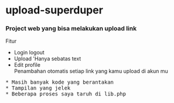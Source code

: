 # upload-superduper
<h3>Project web yang bisa melakukan upload link</h3>
<p>Fitur </p>
<ul>
<li>Login logout</li>
<li>Upload 'Hanya sebatas text</li>
<li>Edit profile</li>
Penambahan otomatis setiap link yang kamu upload di akun mu</li>
</ul>
<pre>
* Masih banyak kode yang berantakan 
* Tampilan yang jelek
* Beberapa proses saya taruh di lib.php
</pre>


